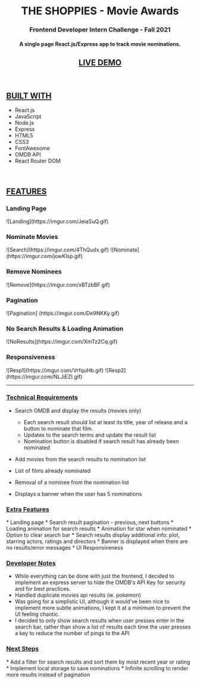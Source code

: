 <h1 align="center"><b>THE SHOPPIES - Movie Awards</b></h1>

<h3 align="center"><b>Frontend Developer
Intern Challenge - Fall 2021</b></h3>


<h4 align="center"> A single page React.js/Express app to track movie nominations.</h4>
<h2 align="center"><b><a href="http://grace-chung-the-shoppies.herokuapp.com/">
 LIVE DEMO </a></b></h2>
<br>  

<h2><b><ins>BUILT WITH</ins></b></h2>

* React.js
* JavaScript
* Node.js
* Express
* HTML5
* CSS3
* FontAwesome
* OMDB API
* React Router DOM

<br>

<h2><b><ins>FEATURES</ins></b></h2>
<h3> Landing Page </h3>
![Landing](https://imgur.com/JeiaSuQ.gif)

<h3>Nominate Movies</h3>
![Search](https://imgur.com/4ThQudx.gif)
![Nominate](https://imgur.com/jowKlsp.gif)

<h3>Remove Nominees</h3>
![Remove](https://imgur.com/xBTzbBF.gif)

<h3>Pagination</h3>
![Pagination] (https://imgur.com/De9NKKy.gif)

<h3>No Search Results & Loading Animation</h3>
![NoResults](https://imgur.com/XmTz2Cq.gif)

<h3>Responsiveness</h3>
![Resp1](https://imgur.com/VrfquHb.gif)
![Resp2](https://imgur.com/NLJiEZI.gif)


<hr>

<h3><b><ins>Technical Requirements</ins></b></h3>

* Search OMDB and display the results (movies only)
    * Each search result should list at least its title, year of release and a button to nominate
that film.
    * Updates to the search terms and update the result list
    * Nomination button is disabled if search result has already been nominated

* Add movies from the search results to nomination list
* List of films already nominated
* Removal of a nominee from the nomination list
* Displays a banner when the user has 5 nominations

<h3><b><ins>Extra Features</ins></b></h3>
* Landing page
* Search result pagination - previous, next buttons
* Loading animation for search results
* Animation for star when nominated
* Option to clear search bar 
* Search results display additional info: plot, starring actors, ratings and directors
* Banner is displayed when there are no results/error messages
* UI Responsiveness


<h3><b><ins>Developer Notes</ins></b></h3>

* While everything can be done with just the frontend, 
I decided to implement an express server to hide the OMDB's API Key
for security and for best practices.
* Handled duplicate movies api results (ie. pokemon)
* Was going for a simplistic UI, although it would've been nice to implement more subtle animations, 
I kept it at a minimum to prevent the UI feeling chaotic.
* I decided to only show search results when user presses enter in the search bar, rather than show a list of results each time
the user presses a key to reduce the number of pings to the API

<h3><b><ins>Next Steps</ins></b></h3>
* Add a filter for search results and sort them by most recent year or rating
* Implement local storage to save nominations
* Infinite scrolling to render more results instead of pagination